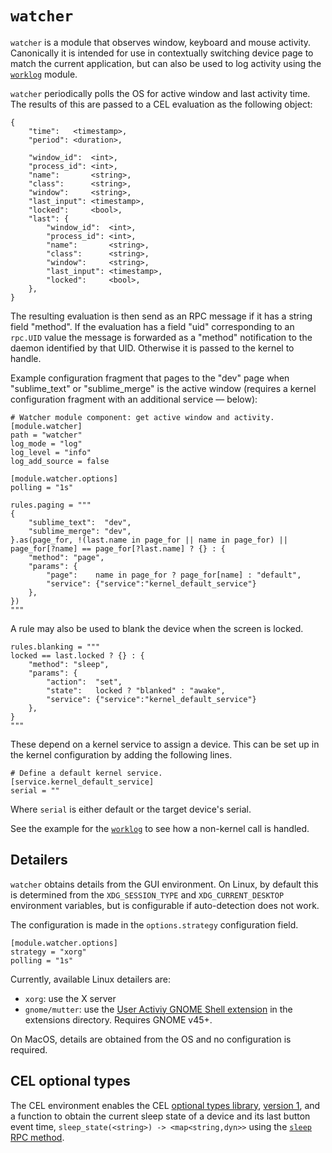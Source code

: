 # `watcher`

`watcher` is a module that observes window, keyboard and mouse activity. Canonically it is intended for use in contextually switching device page to match the current application, but can also be used to log activity using the [`worklog`](../worklog) module.

`watcher` periodically polls the OS for active window and last activity time. The results of this are passed to a CEL evaluation as the following object:
```
{
	"time":   <timestamp>,
	"period": <duration>,

	"window_id":  <int>,
	"process_id": <int>,
	"name":       <string>,
	"class":      <string>,
	"window":     <string>,
	"last_input": <timestamp>,
	"locked":     <bool>,
	"last": {
		"window_id":  <int>,
		"process_id": <int>,
		"name":       <string>,
		"class":      <string>,
		"window":     <string>,
		"last_input": <timestamp>,
		"locked":     <bool>,
	},
}
```
The resulting evaluation is then send as an RPC message if it has a string field "method". If the evaluation has a field "uid" corresponding to an `rpc.UID` value the message is forwarded as a "method" notification to the daemon identified by that UID. Otherwise it is passed to the kernel to handle.

Example configuration fragment that pages to the "dev" page when "sublime_text" or "sublime_merge" is the active window (requires a kernel configuration fragment with an additional service — below):
```
# Watcher module component: get active window and activity.
[module.watcher]
path = "watcher"
log_mode = "log"
log_level = "info"
log_add_source = false

[module.watcher.options]
polling = "1s"

rules.paging = """
{
	"sublime_text":  "dev",
	"sublime_merge": "dev",
}.as(page_for, !(last.name in page_for || name in page_for) || page_for[?name] == page_for[?last.name] ? {} : {
	"method": "page",
	"params": {
		"page":    name in page_for ? page_for[name] : "default",
		"service": {"service":"kernel_default_service"}
	},
})
"""
```

A rule may also be used to blank the device when the screen is locked.
```
rules.blanking = """
locked == last.locked ? {} : {
	"method": "sleep",
	"params": {
		"action":  "set",
		"state":   locked ? "blanked" : "awake",
		"service": {"service":"kernel_default_service"}
	},
}
"""
```

These depend on a kernel service to assign a device. This can be set up in the kernel configuration by adding the following lines.
```
# Define a default kernel service.
[service.kernel_default_service]
serial = ""
```
Where `serial` is either default or the target device's serial.

See the example for the [`worklog`](../worklog) to see how a non-kernel call is handled.

## Detailers

`watcher` obtains details from the GUI environment. On Linux, by default this is determined from the `XDG_SESSION_TYPE` and `XDG_CURRENT_DESKTOP` environment variables, but is configurable if auto-detection does not work.

The configuration is made in the `options.strategy` configuration field.
```
[module.watcher.options]
strategy = "xorg"
polling = "1s"
```

Currently, available Linux detailers are:
- `xorg`: use the X server
- `gnome/mutter`: use the [User Activiy GNOME Shell extension](./extensions/user-activity@kortschak.io) in the extensions directory. Requires GNOME v45+.

On MacOS, details are obtained from the OS and no configuration is required.

## CEL optional types

The CEL environment enables the CEL [optional types library](https://pkg.go.dev/github.com/google/cel-go/cel#OptionalTypes), [version 1](https://pkg.go.dev/github.com/google/cel-go/cel#OptionalTypesVersion), and a function to obtain the current sleep state of a device and its last button event time, `sleep_state(<string>) -> <map<string,dyn>>` using the [`sleep` RPC method](https://pkg.go.dev/github.com/kortschak/dex/internal/device#SleepMessage).

